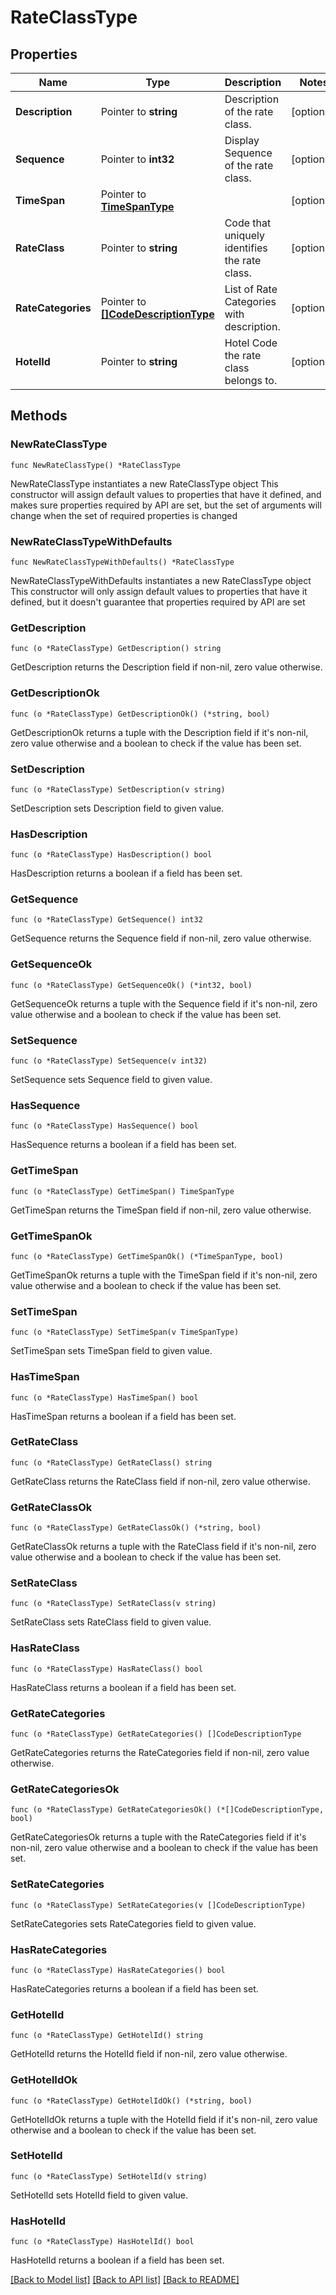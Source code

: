 # RateClassType

## Properties

Name | Type | Description | Notes
------------ | ------------- | ------------- | -------------
**Description** | Pointer to **string** | Description of the rate class. | [optional] 
**Sequence** | Pointer to **int32** | Display Sequence of the rate class. | [optional] 
**TimeSpan** | Pointer to [**TimeSpanType**](TimeSpanType.md) |  | [optional] 
**RateClass** | Pointer to **string** | Code that uniquely identifies the rate class. | [optional] 
**RateCategories** | Pointer to [**[]CodeDescriptionType**](CodeDescriptionType.md) | List of Rate Categories with description. | [optional] 
**HotelId** | Pointer to **string** | Hotel Code the rate class belongs to. | [optional] 

## Methods

### NewRateClassType

`func NewRateClassType() *RateClassType`

NewRateClassType instantiates a new RateClassType object
This constructor will assign default values to properties that have it defined,
and makes sure properties required by API are set, but the set of arguments
will change when the set of required properties is changed

### NewRateClassTypeWithDefaults

`func NewRateClassTypeWithDefaults() *RateClassType`

NewRateClassTypeWithDefaults instantiates a new RateClassType object
This constructor will only assign default values to properties that have it defined,
but it doesn't guarantee that properties required by API are set

### GetDescription

`func (o *RateClassType) GetDescription() string`

GetDescription returns the Description field if non-nil, zero value otherwise.

### GetDescriptionOk

`func (o *RateClassType) GetDescriptionOk() (*string, bool)`

GetDescriptionOk returns a tuple with the Description field if it's non-nil, zero value otherwise
and a boolean to check if the value has been set.

### SetDescription

`func (o *RateClassType) SetDescription(v string)`

SetDescription sets Description field to given value.

### HasDescription

`func (o *RateClassType) HasDescription() bool`

HasDescription returns a boolean if a field has been set.

### GetSequence

`func (o *RateClassType) GetSequence() int32`

GetSequence returns the Sequence field if non-nil, zero value otherwise.

### GetSequenceOk

`func (o *RateClassType) GetSequenceOk() (*int32, bool)`

GetSequenceOk returns a tuple with the Sequence field if it's non-nil, zero value otherwise
and a boolean to check if the value has been set.

### SetSequence

`func (o *RateClassType) SetSequence(v int32)`

SetSequence sets Sequence field to given value.

### HasSequence

`func (o *RateClassType) HasSequence() bool`

HasSequence returns a boolean if a field has been set.

### GetTimeSpan

`func (o *RateClassType) GetTimeSpan() TimeSpanType`

GetTimeSpan returns the TimeSpan field if non-nil, zero value otherwise.

### GetTimeSpanOk

`func (o *RateClassType) GetTimeSpanOk() (*TimeSpanType, bool)`

GetTimeSpanOk returns a tuple with the TimeSpan field if it's non-nil, zero value otherwise
and a boolean to check if the value has been set.

### SetTimeSpan

`func (o *RateClassType) SetTimeSpan(v TimeSpanType)`

SetTimeSpan sets TimeSpan field to given value.

### HasTimeSpan

`func (o *RateClassType) HasTimeSpan() bool`

HasTimeSpan returns a boolean if a field has been set.

### GetRateClass

`func (o *RateClassType) GetRateClass() string`

GetRateClass returns the RateClass field if non-nil, zero value otherwise.

### GetRateClassOk

`func (o *RateClassType) GetRateClassOk() (*string, bool)`

GetRateClassOk returns a tuple with the RateClass field if it's non-nil, zero value otherwise
and a boolean to check if the value has been set.

### SetRateClass

`func (o *RateClassType) SetRateClass(v string)`

SetRateClass sets RateClass field to given value.

### HasRateClass

`func (o *RateClassType) HasRateClass() bool`

HasRateClass returns a boolean if a field has been set.

### GetRateCategories

`func (o *RateClassType) GetRateCategories() []CodeDescriptionType`

GetRateCategories returns the RateCategories field if non-nil, zero value otherwise.

### GetRateCategoriesOk

`func (o *RateClassType) GetRateCategoriesOk() (*[]CodeDescriptionType, bool)`

GetRateCategoriesOk returns a tuple with the RateCategories field if it's non-nil, zero value otherwise
and a boolean to check if the value has been set.

### SetRateCategories

`func (o *RateClassType) SetRateCategories(v []CodeDescriptionType)`

SetRateCategories sets RateCategories field to given value.

### HasRateCategories

`func (o *RateClassType) HasRateCategories() bool`

HasRateCategories returns a boolean if a field has been set.

### GetHotelId

`func (o *RateClassType) GetHotelId() string`

GetHotelId returns the HotelId field if non-nil, zero value otherwise.

### GetHotelIdOk

`func (o *RateClassType) GetHotelIdOk() (*string, bool)`

GetHotelIdOk returns a tuple with the HotelId field if it's non-nil, zero value otherwise
and a boolean to check if the value has been set.

### SetHotelId

`func (o *RateClassType) SetHotelId(v string)`

SetHotelId sets HotelId field to given value.

### HasHotelId

`func (o *RateClassType) HasHotelId() bool`

HasHotelId returns a boolean if a field has been set.


[[Back to Model list]](../README.md#documentation-for-models) [[Back to API list]](../README.md#documentation-for-api-endpoints) [[Back to README]](../README.md)


